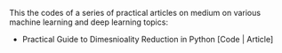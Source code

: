 This the codes of a series of practical articles on medium on various machine learning and deep learning topics:

* Practical Guide to Dimesnioality Reduction in Python [Code | Article]

